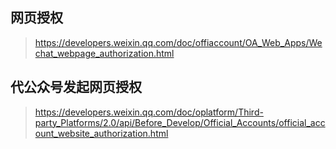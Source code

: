 ## 网页授权
> https://developers.weixin.qq.com/doc/offiaccount/OA_Web_Apps/Wechat_webpage_authorization.html


## 代公众号发起网页授权

> https://developers.weixin.qq.com/doc/oplatform/Third-party_Platforms/2.0/api/Before_Develop/Official_Accounts/official_account_website_authorization.html